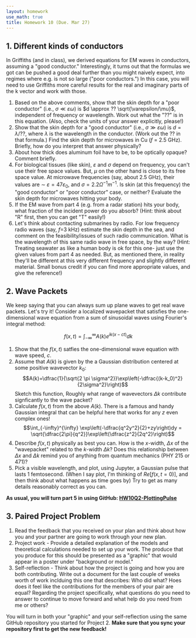 ```yaml
---
layout: homework
use_math: true
title: Homework 10 (Due. Mar 27)
---
```


## 1. Different kinds of conductors

In Griffiths (and in class), we derived equations for EM waves in conductors, assuming a "good conductor." Interestingly, it turns out that the formulas we got can be pushed a good deal further than you might naively expect, into regimes where e.g.  is not so large ("poor conductors.") In this case, you will need to use Griffiths more careful results for the real and imaginary parts of the k vector and work with those.

1. Based on the above comments, show that the skin depth for a "poor conductor" (i.e., $\sigma \ll \varepsilon \omega$) is $d \approx ?? \sqrt{\varepsilon/\mu}$, independent of frequency or wavelength. Work out what the "??" is in this equation. (Also, check the units of your answer explicitly, please!)
2. Show that the skin depth for a "good conductor" (i.e., $\sigma \gg \varepsilon \omega$) is $d = \lambda/??$, where $\lambda$ is the wavelength in the conductor. (Work out the ?? in that formula.) Find the skin depth for microwaves in Cu ($f$ = 2.5 GHz). Briefly, how do you interpret that answer physically?
3. About how thick does aluminum foil have to be, to be optically opaque? Comment briefly.
4. For biological tissues (like skin), $\varepsilon$ and $\sigma$ depend on frequency, you can't use their free space values. But, $\mu$ on the other hand is close to its free space value. At microwave frequencies (say, about 2.5 GHz), their values are $\sim$ $\varepsilon =47 \varepsilon_0$, and $\sigma = 2.2 \Omega^{-1}m^{-1}$. Is skin (at this frequency) the "good conductor" or "poor conductor" case, or neither? Evaluate the skin depth for microwaves hitting your body.
5. If the EM wave from part 4 (e.g. from a radar station) hits your body, what fraction of the incident power do you absorb? (Hint: think about "R" first, then you can get "T" easily!)
6. Let's think about contacting submarines by radio. For low frequency radio waves (say, $f$=3 kHz) estimate the skin depth in the sea, and comment on the feasibility/issues of such radio communication. What is the wavelength of this same radio wave in free space, by the way?
(Hint: Treating seawater as like a human body is ok for this one- just use the given values from part 4 as needed. But, as mentioned there, in reality they'll be different at this very different frequency and slightly different material. Small bonus credit if you can find more appropriate values, and give the reference!)

## 2. Wave Packets

We keep saying that you can always sum up plane waves to get real wave packets. Let's try it! Consider a localized wavepacket that satisfies the one-dimensional wave equation from a sum of sinusoidal waves using Fourier's integral method:

$$f(x,t) = \int_{-\infty}^{\infty} A(k)e^{ik(x-ct)}dk$$

1. Show that the $f(x,t)$ satfies the one-dimensional wave equation with wave speed, $c$.
2. Assume that $A(k)$ is given by the a Gaussian distribution centered at some positive wavevector $k_0$:
$$A(k)=\dfrac{1}{\sqrt{2 \pi \sigma^2}}\exp\left(-\dfrac{(k-k_0)^2}{2\sigma^2}\right)$$
Sketch this function, Roughly what range of wavevectors $\Delta k$ contribute signficantly to the wave packet?
3. Calculate $f(x,t)$ from the above $A(k)$. There is a famous and handy Gaussian integral that can be helpful here that works for any $z$ even complex ones! $$\int_{-\infty}^{\infty} \exp\left(-\dfrac{q^2y^2}{2}+zy\right)dy = \sqrt{\dfrac{2\pi}{q^2}}\exp\left(\dfrac{z^2}{2q^2}\right)$$
4. Describe $f(x,t)$ physically as best you can. How is the $x$-width, $\Delta x$ of the "wavepacket" related to the $k$-width $\Delta k$? Does this relationship between $\Delta x$ and $\Delta k$ remind you of anything from quantum mechanics (PHY 215 or 471)?
5. Pick a visible wavelength, and plot, using Jupyter, a Gaussian pulse that lasts 1 femtosecond. (When I say plot, I'm thinking of $Re[f(x,t=0)]$, and then think about what happens as time goes by) Try to get as many details reasonably correct as you can.

**As usual, you will turn part 5 in using GitHub: [HW10Q2-PlottingPulse](https://classroom.github.com/assignment-invitations/78f31f7b599724d4b350ee362df545e2)**

## 3. Paired Project Problem

1. Read the feedback that you received on your plan and think about how you and your partner are going to work through your new plan.
2. Project work - Provide a detailed explanation of the models and theoretical calculations needed to set up your work. The produce that you produce for this should be presented as a "graphic" that would appear in a poster under "background or model."
3. Self-reflection - Think about how the project is going and how you are both contributing. Write out a document for the last couple of weeks worth of work inclduing this one that describes: Who did what? Hoes does it feel like the contributions for the members of your pair are equal? Regarding the project specifically, what questions do you need to answer to continue to move forward and what help do you need from me or others?

You will turn in both your "graphic" and your self-reflection using the same GitHub repository you started for Project 2. **Make sure that you sync your repository first to get the new feedback!**

